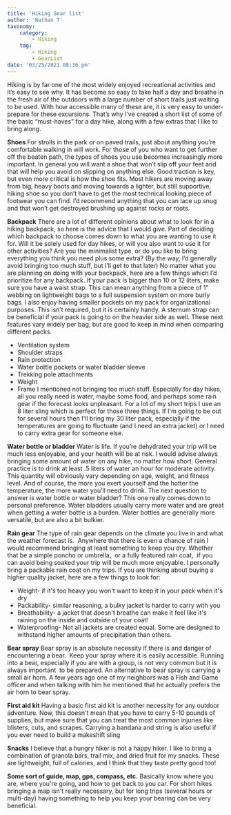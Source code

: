 ```yaml
---
title: 'Hiking Gear list'
author: 'Nathan T'
taxonomy:
    category:
        - Hiking
    tag:
        - Hiking
        - GearList
date: '03/25/2021 08:36 pm'
---
```


Hiking is by far one of the most widely enjoyed recreational activities and it’s easy to see why. It has become so easy to take half a day and breathe in the fresh air of the outdoors with a large number of short trails just waiting to be used. With how accessible many of these are, it is very easy to under-prepare for these excursions. That’s why I’ve created a short list of some of the basic “must-haves” for a day hike, along with a few extras that I like to bring along.  

**Shoes**
For strolls in the park or on paved trails, just about anything you’re comfortable walking in will work. For those of you who want to get further off the beaten path, the types of shoes you use becomes increasingly more important. In general you will want a shoe that won’t slip off your feet and that will help you avoid on slipping on anything else. Good traction is key, but even more critical is how the shoe fits. Most hikers are moving away from big, heavy boots and moving towards a lighter, but still supportive, hiking shoe so you don’t have to get the most technical looking piece of footwear you can find. I’d recommend anything that you can lace up snug and that won’t get destroyed brushing up against rocks or roots. 

**Backpack**
There are a lot of different opinions about what to look for in a hiking backpack, so here is the advice that I would give. Part of deciding which backpack to choose comes down to what you are wanting to use it for. Will it be solely used for day hikes, or will you also want to use it for other activities? Are you the minimalist type, or do you like to bring everything you think you need plus some extra? (By the way, I’d generally avoid bringing too much stuff, but I’ll get to that later)
No matter what you are planning on doing with your backpack, here are a few things which I’d prioritize for any backpack. If your pack is bigger than 10 or 12 liters, make sure you have a waist strap. This can mean anything from a piece of 1” webbing on lightweight bags to a full suspension system on more burly bags. I also enjoy having smaller pockets on my pack for organizational purposes. This isn’t required, but it is certainly handy. A sternum strap can be beneficial if your pack is going to on the heavier side as well. 
These next features vary widely per bag, but are good to keep in mind when comparing different packs. 
* Ventilation system
* Shoulder straps
* Rain protection
* Water bottle pockets or water bladder sleeve
* Trekking pole attachments
* Weight
* Frame
I mentioned not bringing too much stuff. Especially for day hikes, all you really need is water, maybe some food, and perhaps some rain gear if the forecast looks unpleasant. For a lot of my short trips I use an 8 liter sling which is perfect for those three things. If I'm going to be out for several hours then I'll bring my 30 liter pack, especially if the temperatures are going to fluctuate (and I need an extra jacket) or I need to carry extra gear for someone else.

**Water bottle or bladder**
Water is life. If you’re dehydrated your trip will be much less enjoyable, and your health will be at risk. I would advise always bringing some amount of water on any hike, no matter how short. General practice is to drink at least .5 liters of water an hour for moderate activity. This quantity will obviously vary depending on age, weight, and fitness level. And of course, the more you exert yourself and the hotter the temperature, the more water you’ll need to drink. 
The next question to answer is water bottle or water bladder? This one really comes down to personal preference. Water bladders usually carry more water and are great when getting a water bottle is a burden. Water bottles are generally more versatile, but are also a bit bulkier.

**Rain gear**
The type of rain gear depends on the climate you live in and what the weather forecast is.  Anywhere that there is even a chance of rain I would recommend bringing at least something to keep you dry. Whether that be a simple poncho or umbrella,  or a fully featured rain coat,  if you can avoid being soaked your trip will be much more enjoyable. I personally bring a packable rain coat on my trips. If you are thinking about buying a higher quality jacket, here are a few things to look for:
* Weight- if it's too heavy you won't want to keep it in your pack when it's dry
* Packability- similar reasoning, a bulky jacket is harder to carry with you
* Breathability- a jacket that doesn't breathe can make it feel like it's raining on the inside and outside of your coat! 
* Waterproofing- Not all jackets are created equal. Some are designed to withstand higher amounts of precipitation than others. 

**Bear spray**
Bear spray is an absolute necessity if there is and danger of encountering a bear.  Keep your spray where it is easily accessible. Running into a bear, especially if you are with a group, is not very common but it is always important  to be prepared. An alternative to bear spray is carrying a small air horn. A few years ago one of my neighbors was a Fish and Game officer and when talking with him he mentioned that he actually prefers the air horn to bear spray.

**First aid kit**
Having a basic first aid kit is another necessity for any outdoor adventure. Now, this doesn't mean that you have to carry 5-10 pounds of supplies, but make sure that you can treat the most common injuries like blisters, cuts, and scrapes. Carrying a bandana and string is also useful if you ever need to build a makeshift sling

**Snacks**
I believe that a hungry hiker is not a happy hiker. I like to bring a combination of granola bars, trail mix, and dried fruit for my snacks. These are lightweight, full of calories, and I think that they taste pretty good too!

**Some sort of guide, map, gps, compass, etc.**
Basically know where you are, where you're going, and how to get back to you car. For short hikes bringing a map isn't really necessary, but for long trips (several hours or multi-day) having something to help you keep your bearing can be very beneficial.